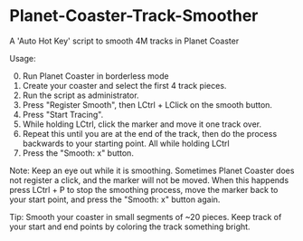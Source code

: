 # Planet-Coaster-Track-Smoother
A 'Auto Hot Key' script to smooth 4M tracks in Planet Coaster

Usage:

0. Run Planet Coaster in borderless mode
1. Create your coaster and select the first 4 track pieces.
2. Run the script as administrator.
3. Press "Register Smooth", then LCtrl + LClick on the smooth button.
4. Press "Start Tracing".
5. While holding LCtrl, click the marker and move it one track over.
6. Repeat this until you are at the end of the track, then do the process backwards to your starting point. All while holding LCtrl
7. Press the "Smooth: x" button.

Note: 
Keep an eye out while it is smoothing. Sometimes Planet Coaster does not register a click, and the marker will not be moved.
When this happends press LCtrl + P to stop the smoothing process, move the marker back to your start point, and press the "Smooth: x" button again.

Tip:
Smooth your coaster in small segments of ~20 pieces.
Keep track of your start and end points by coloring the track something bright.
